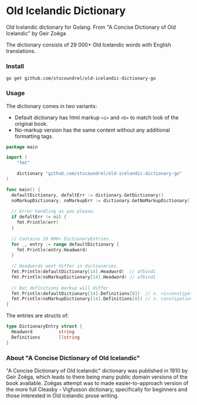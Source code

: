 # Old Icelandic Dictionary

Old Icelandic dictionary for Golang. From "A Concise Dictionary of Old Icelandic" by Geir Zoëga

The dictionary consists of 29 000+ Old Icelandic words with English translations.

### Install

`go get github.com/stscoundrel/old-icelandic-dictionary-go`

### Usage

The dictionary comes in two variants:
- Default dictionary has html markup `<i>` and `<b>` to match look of the original book.
- No-markup version has the same content without any additional formatting tags.

```go
package main

import (
    "fmt"

    dictionary "github.com/stscoundrel/old-icelandic-dictionary-go"
)

func main() {
  defaultDictionary, defaltErr := dictionary.GetDictionary()
  noMarkupDictionary, noMarkupErr := dictionary.GetNoMarkupDictionary()
  
  // Error handling as you please.
  if defaltErr != nil {
    fmt.Println(err)
  }
  
  // Contains 29 000+ DictionaryEntries.
  for _, entry := range defaultDictionary {
    fmt.Println(entry.Headword)
  }
  
  // Headwords wont differ in dictionaries.
  fmt.Println(defaultDictionary[14].Headword)  // afbindi
  fmt.Println(noMarkupDictionary[14].Headword) // afbindi
  
  // But definitions markup will differ
  fmt.Println(defaultDictionary[14].Definitions[0])  // n. <i>constipation</i>.
  fmt.Println(noMarkupDictionary[14].Definitions[0]) // n. constipation.
}
```

The entries are structs of:

```go
type DictionaryEntry struct {
  Headword          string
  Definitions       []string
}

```

### About "A Concise Dictionary of Old Icelandic"

"A Concise Dictionary of Old Icelandic" dictionary was published in 1910 by Geir Zoëga, which leads to there being many public domain versions of the book available. Zoëgas attempt was to made easier-to-approach version of the more full Cleasby - Vigfusson dictionary, specifically for beginners and those interested in Old Icelandic prose writing.
